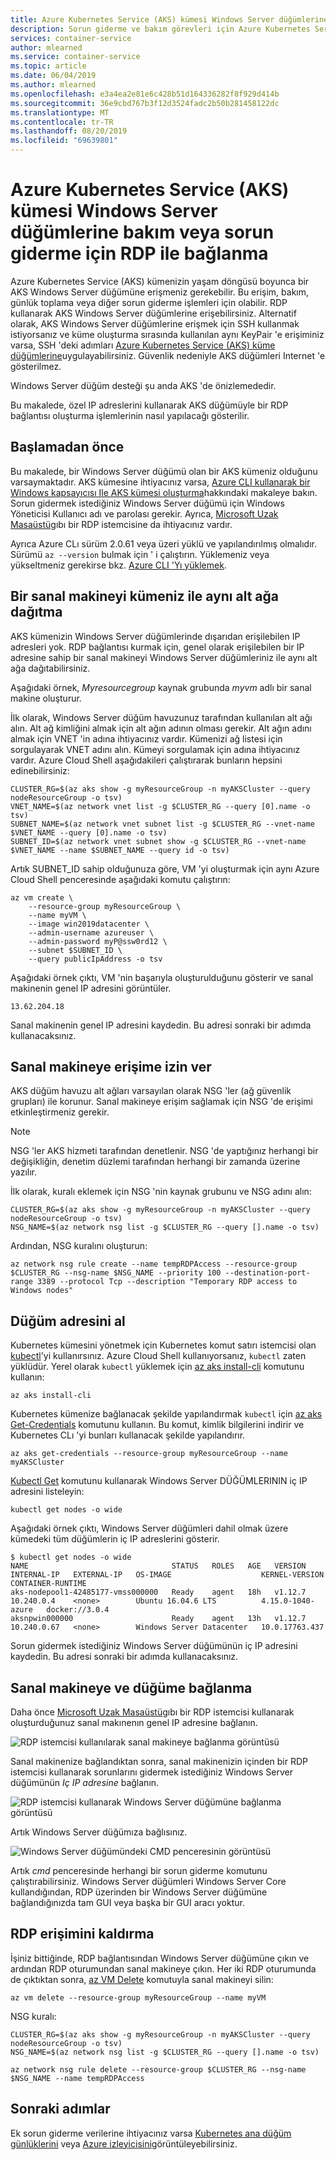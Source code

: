 ```yaml
---
title: Azure Kubernetes Service (AKS) kümesi Windows Server düğümlerine RDP
description: Sorun giderme ve bakım görevleri için Azure Kubernetes Service (AKS) kümesi Windows Server düğümleri ile bir RDP bağlantısı oluşturmayı öğrenin.
services: container-service
author: mlearned
ms.service: container-service
ms.topic: article
ms.date: 06/04/2019
ms.author: mlearned
ms.openlocfilehash: e3a4ea2e81e6c428b51d164336282f8f929d414b
ms.sourcegitcommit: 36e9cbd767b3f12d3524fadc2b50b281458122dc
ms.translationtype: MT
ms.contentlocale: tr-TR
ms.lasthandoff: 08/20/2019
ms.locfileid: "69639801"
---
```

# <a name="connect-with-rdp-to-azure-kubernetes-service-aks-cluster-windows-server-nodes-for-maintenance-or-troubleshooting"></a>Azure Kubernetes Service (AKS) kümesi Windows Server düğümlerine bakım veya sorun giderme için RDP ile bağlanma

Azure Kubernetes Service (AKS) kümenizin yaşam döngüsü boyunca bir AKS Windows Server düğümüne erişmeniz gerekebilir. Bu erişim, bakım, günlük toplama veya diğer sorun giderme işlemleri için olabilir. RDP kullanarak AKS Windows Server düğümlerine erişebilirsiniz. Alternatif olarak, AKS Windows Server düğümlerine erişmek için SSH kullanmak istiyorsanız ve küme oluşturma sırasında kullanılan aynı KeyPair 'e erişiminiz varsa, SSH 'deki adımları [Azure Kubernetes Service (AKS) küme düğümlerine][ssh-steps]uygulayabilirsiniz. Güvenlik nedeniyle AKS düğümleri Internet 'e gösterilmez.

Windows Server düğüm desteği şu anda AKS 'de önizlemededir.

Bu makalede, özel IP adreslerini kullanarak AKS düğümüyle bir RDP bağlantısı oluşturma işlemlerinin nasıl yapılacağı gösterilir.

## <a name="before-you-begin"></a>Başlamadan önce

Bu makalede, bir Windows Server düğümü olan bir AKS kümeniz olduğunu varsaymaktadır. AKS kümesine ihtiyacınız varsa, [Azure CLI kullanarak bir Windows kapsayıcısı Ile AKS kümesi oluşturma][aks-windows-cli]hakkındaki makaleye bakın. Sorun gidermek istediğiniz Windows Server düğümü için Windows Yöneticisi Kullanıcı adı ve parolası gerekir. Ayrıca, [Microsoft Uzak Masaüstü][rdp-mac]gıbı bir RDP istemcisine da ihtiyacınız vardır.

Ayrıca Azure CLı sürüm 2.0.61 veya üzeri yüklü ve yapılandırılmış olmalıdır. Sürümü `az --version` bulmak için ' i çalıştırın. Yüklemeniz veya yükseltmeniz gerekirse bkz. [Azure CLI 'Yı yüklemek][install-azure-cli].

## <a name="deploy-a-virtual-machine-to-the-same-subnet-as-your-cluster"></a>Bir sanal makineyi kümeniz ile aynı alt ağa dağıtma

AKS kümenizin Windows Server düğümlerinde dışarıdan erişilebilen IP adresleri yok. RDP bağlantısı kurmak için, genel olarak erişilebilen bir IP adresine sahip bir sanal makineyi Windows Server düğümleriniz ile aynı alt ağa dağıtabilirsiniz.

Aşağıdaki örnek, *Myresourcegroup* kaynak grubunda *myvm* adlı bir sanal makine oluşturur.

İlk olarak, Windows Server düğüm havuzunuz tarafından kullanılan alt ağı alın. Alt ağ kimliğini almak için alt ağın adının olması gerekir. Alt ağın adını almak için VNET 'in adına ihtiyacınız vardır. Kümenizi ağ listesi için sorgulayarak VNET adını alın. Kümeyi sorgulamak için adına ihtiyacınız vardır. Azure Cloud Shell aşağıdakileri çalıştırarak bunların hepsini edinebilirsiniz:

```azurecli-interactive
CLUSTER_RG=$(az aks show -g myResourceGroup -n myAKSCluster --query nodeResourceGroup -o tsv)
VNET_NAME=$(az network vnet list -g $CLUSTER_RG --query [0].name -o tsv)
SUBNET_NAME=$(az network vnet subnet list -g $CLUSTER_RG --vnet-name $VNET_NAME --query [0].name -o tsv)
SUBNET_ID=$(az network vnet subnet show -g $CLUSTER_RG --vnet-name $VNET_NAME --name $SUBNET_NAME --query id -o tsv)
```

Artık SUBNET_ID sahip olduğunuza göre, VM 'yi oluşturmak için aynı Azure Cloud Shell penceresinde aşağıdaki komutu çalıştırın:

```azurecli-interactive
az vm create \
    --resource-group myResourceGroup \
    --name myVM \
    --image win2019datacenter \
    --admin-username azureuser \
    --admin-password myP@ssw0rd12 \
    --subnet $SUBNET_ID \
    --query publicIpAddress -o tsv
```

Aşağıdaki örnek çıktı, VM 'nin başarıyla oluşturulduğunu gösterir ve sanal makinenin genel IP adresini görüntüler.

```console
13.62.204.18
```

Sanal makinenin genel IP adresini kaydedin. Bu adresi sonraki bir adımda kullanacaksınız.

## <a name="allow-access-to-the-virtual-machine"></a>Sanal makineye erişime izin ver

AKS düğüm havuzu alt ağları varsayılan olarak NSG 'ler (ağ güvenlik grupları) ile korunur. Sanal makineye erişim sağlamak için NSG 'de erişimi etkinleştirmeniz gerekir.

> [!NOTE]
> NSG 'ler AKS hizmeti tarafından denetlenir. NSG 'de yaptığınız herhangi bir değişikliğin, denetim düzlemi tarafından herhangi bir zamanda üzerine yazılır.
>

İlk olarak, kuralı eklemek için NSG 'nin kaynak grubunu ve NSG adını alın:

```azurecli-interactive
CLUSTER_RG=$(az aks show -g myResourceGroup -n myAKSCluster --query nodeResourceGroup -o tsv)
NSG_NAME=$(az network nsg list -g $CLUSTER_RG --query [].name -o tsv)
```

Ardından, NSG kuralını oluşturun:

```azurecli-interactive
az network nsg rule create --name tempRDPAccess --resource-group $CLUSTER_RG --nsg-name $NSG_NAME --priority 100 --destination-port-range 3389 --protocol Tcp --description "Temporary RDP access to Windows nodes"
```

## <a name="get-the-node-address"></a>Düğüm adresini al

Kubernetes kümesini yönetmek için Kubernetes komut satırı istemcisi olan [kubectl][kubectl]'yi kullanırsınız. Azure Cloud Shell kullanıyorsanız, `kubectl` zaten yüklüdür. Yerel olarak `kubectl` yüklemek için [az aks install-cli][az-aks-install-cli] komutunu kullanın:
    
```azurecli-interactive
az aks install-cli
```

Kubernetes kümenize bağlanacak şekilde yapılandırmak `kubectl` için [az aks Get-Credentials][az-aks-get-credentials] komutunu kullanın. Bu komut, kimlik bilgilerini indirir ve Kubernetes CLı 'yi bunları kullanacak şekilde yapılandırır.

```azurecli-interactive
az aks get-credentials --resource-group myResourceGroup --name myAKSCluster
```

[Kubectl Get][kubectl-get] komutunu kullanarak Windows Server DÜĞÜMLERININ iç IP adresini listeleyin:

```console
kubectl get nodes -o wide
```

Aşağıdaki örnek çıktı, Windows Server düğümleri dahil olmak üzere kümedeki tüm düğümlerin iç IP adreslerini gösterir.

```console
$ kubectl get nodes -o wide
NAME                                STATUS   ROLES   AGE   VERSION   INTERNAL-IP   EXTERNAL-IP   OS-IMAGE                    KERNEL-VERSION      CONTAINER-RUNTIME
aks-nodepool1-42485177-vmss000000   Ready    agent   18h   v1.12.7   10.240.0.4    <none>        Ubuntu 16.04.6 LTS          4.15.0-1040-azure   docker://3.0.4
aksnpwin000000                      Ready    agent   13h   v1.12.7   10.240.0.67   <none>        Windows Server Datacenter   10.0.17763.437
```

Sorun gidermek istediğiniz Windows Server düğümünün iç IP adresini kaydedin. Bu adresi sonraki bir adımda kullanacaksınız.

## <a name="connect-to-the-virtual-machine-and-node"></a>Sanal makineye ve düğüme bağlanma

Daha önce [Microsoft Uzak Masaüstü][rdp-mac]gıbı bir RDP istemcisi kullanarak oluşturduğunuz sanal makınenın genel IP adresine bağlanın.

![RDP istemcisi kullanılarak sanal makineye bağlanma görüntüsü](media/rdp/vm-rdp.png)

Sanal makinenize bağlandıktan sonra, sanal makinenizin içinden bir RDP istemcisi kullanarak sorunlarını gidermek istediğiniz Windows Server düğümünün *Iç IP adresine* bağlanın.

![RDP istemcisi kullanarak Windows Server düğümüne bağlanma görüntüsü](media/rdp/node-rdp.png)

Artık Windows Server düğümıza bağlısınız.

![Windows Server düğümündeki CMD penceresinin görüntüsü](media/rdp/node-session.png)

Artık *cmd* penceresinde herhangi bir sorun giderme komutunu çalıştırabilirsiniz. Windows Server düğümleri Windows Server Core kullandığından, RDP üzerinden bir Windows Server düğümüne bağlandığınızda tam GUI veya başka bir GUI aracı yoktur.

## <a name="remove-rdp-access"></a>RDP erişimini kaldırma

İşiniz bittiğinde, RDP bağlantısından Windows Server düğümüne çıkın ve ardından RDP oturumundan sanal makineye çıkın. Her iki RDP oturumunda de çıktıktan sonra, [az VM Delete][az-vm-delete] komutuyla sanal makineyi silin:

```azurecli-interactive
az vm delete --resource-group myResourceGroup --name myVM
```

NSG kuralı:

```azurecli-interactive
CLUSTER_RG=$(az aks show -g myResourceGroup -n myAKSCluster --query nodeResourceGroup -o tsv)
NSG_NAME=$(az network nsg list -g $CLUSTER_RG --query [].name -o tsv)
```

```azurecli-interactive
az network nsg rule delete --resource-group $CLUSTER_RG --nsg-name $NSG_NAME --name tempRDPAccess
```

## <a name="next-steps"></a>Sonraki adımlar

Ek sorun giderme verilerine ihtiyacınız varsa [Kubernetes ana düğüm günlüklerini][view-master-logs] veya [Azure izleyicisini][azure-monitor-containers]görüntüleyebilirsiniz.

<!-- EXTERNAL LINKS -->
[kubectl]: https://kubernetes.io/docs/user-guide/kubectl/
[kubectl-get]: https://kubernetes.io/docs/reference/generated/kubectl/kubectl-commands#get
[rdp-mac]: https://aka.ms/rdmac

<!-- INTERNAL LINKS -->
[aks-windows-cli]: windows-container-cli.md
[az-aks-install-cli]: /cli/azure/aks?view=azure-cli-latest#az-aks-install-cli
[az-aks-get-credentials]: /cli/azure/aks?view=azure-cli-latest#az-aks-get-credentials
[az-vm-delete]: /cli/azure/vm#az-vm-delete
[azure-monitor-containers]: ../azure-monitor/insights/container-insights-overview.md
[install-azure-cli]: /cli/azure/install-azure-cli
[ssh-steps]: ssh.md
[view-master-logs]: view-master-logs.md
